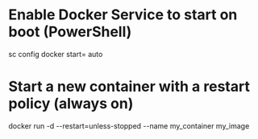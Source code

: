# Enable Docker Service to start on boot (PowerShell)
sc config docker start= auto

# Start a new container with a restart policy (always on)
docker run -d --restart=unless-stopped --name my_container my_image

